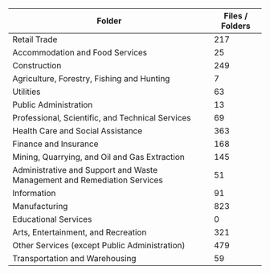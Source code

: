 | Folder                                                                   |   Files / Folders |
|--------------------------------------------------------------------------|-------------------|
| Retail Trade                                                             |               217 |
| Accommodation and Food Services                                          |                25 |
| Construction                                                             |               249 |
| Agriculture, Forestry, Fishing and Hunting                               |                 7 |
| Utilities                                                                |                63 |
| Public Administration                                                    |                13 |
| Professional, Scientific, and Technical Services                         |                69 |
| Health Care and Social Assistance                                        |               363 |
| Finance and Insurance                                                    |               168 |
| Mining, Quarrying, and Oil and Gas Extraction                            |               145 |
| Administrative and Support and Waste Management and Remediation Services |                51 |
| Information                                                              |                91 |
| Manufacturing                                                            |               823 |
| Educational Services                                                     |                 0 |
| Arts, Entertainment, and Recreation                                      |               321 |
| Other Services (except Public Administration)                            |               479 |
| Transportation and Warehousing                                           |                59 |